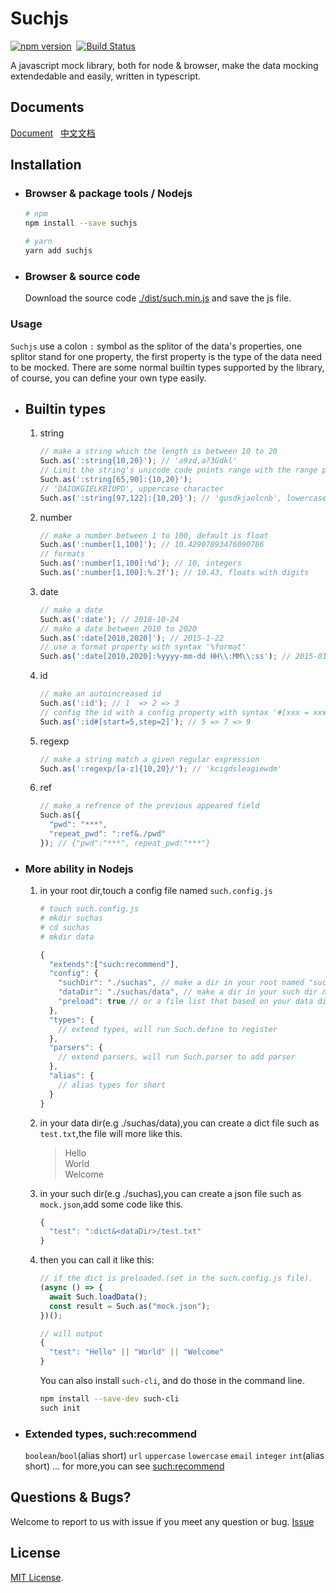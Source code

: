 # Suchjs

[![npm version](https://badge.fury.io/js/suchjs.svg)](https://badge.fury.io/js/suchjs)&nbsp;&nbsp;[![Build Status](https://travis-ci.com/suchjs/such.svg?branch=master)](https://travis-ci.com/suchjs/such)

A javascript mock library, both for node & browser, make the data mocking extendedable and easily, written in typescript.


## Documents

  [Document](https://github.com/suchjs/such/wiki/API) &nbsp; [中文文档](https://github.com/suchjs/such/wiki/%E4%B8%AD%E6%96%87%E6%96%87%E6%A1%A3)

## Installation
-  ### Browser & package tools / Nodejs

    ```bash
    # npm
    npm install --save suchjs

    # yarn
    yarn add suchjs

    ```

-   ### Browser & source code

    Download the source code [./dist/such.min.js](./dist/such.min.js) and save the js file.

### Usage

`Suchjs` use a colon `:` symbol as the splitor of the data's properties, one splitor stand for one property, the first property is the type of the data need to be mocked. There are some normal builtin types supported by the library, of course, you can define your own type easily.  


- ## Builtin types

  1. string

      ```javascript
      // make a string which the length is between 10 to 20
      Such.as(':string{10,20}'); // 'a9zd,a?3Gdkl'
      // Limit the string's unicode code points range with the range property syntax '[min, max]'
      Such.as(':string[65,90]:{10,20}'); 
      // 'DAIOKGIELKBIUPD', uppercase character
      Such.as(':string[97,122]:{10,20}'); // 'gusdkjaolcnb', lowercase character
      ```

  2. number

      ```javascript
      // make a number between 1 to 100, default is float
      Such.as(':number[1,100]'); // 10.42907893476090786
      // formats
      Such.as(':number[1,100]:%d'); // 10, integers
      Such.as(':number[1,100]:%.2f'); // 10.43, floats with digits
      ```

  3. date

      ```javascript
      // make a date
      Such.as(':date'); // 2018-10-24
      // make a date between 2010 to 2020
      Such.as(':date[2010,2020]'); // 2015-1-22
      // use a format property with syntax '%format'
      Such.as(':date[2010,2020]:%yyyy-mm-dd HH\\:MM\\:ss'); // 2015-01-22 20:10:11
      ```

  4. id

      ```javascript
      // make an autoincreased id
      Such.as(':id'); // 1  => 2 => 3
      // config the id with a config property with syntax '#[xxx = xxx]'
      Such.as(':id#[start=5,step=2]'); // 5 => 7 => 9
      ```

  5. regexp

      ```javascript
      // make a string match a given regular expression
      Such.as(':regexp/[a-z]{10,20}/'); // 'kcigdsleagiewdm'
      ```

  6. ref

      ```javascript
      // make a refrence of the previous appeared field
      Such.as({
        "pwd": "***",
        "repeat_pwd": ":ref&./pwd"
      }); // {"pwd":"***", repeat_pwd:"***"}
      ```


- ### More ability in Nodejs

  1. in your root dir,touch a config file named `such.config.js`

      ```bash
      # touch such.config.js
      # mkdir suchas
      # cd suchas
      # mkdir data
      ```

      ```javascript
      {
        "extends":["such:recommend"],
        "config": {
          "suchDir": "./suchas", // make a dir in your root named "suchas" or other names you want.
          "dataDir": "./suchas/data", // make a dir in your such dir named "data" or other names you want.
          "preload": true // or a file list that based on your data dir,contains dict files and other json files.
        },
        "types": {
          // extend types, will run Such.define to register
        },
        "parsers": {
          // extend parsers, will run Such.parser to add parser
        },
        "alias": {
          // alias types for short
        }
      }
      ```

  2. in your data dir(e.g ./suchas/data),you can create a dict file such as `test.txt`,the file will more like this.

      > Hello  
      >  World  
      >  Welcome

  3. in your such dir(e.g ./suchas),you can create a json file such as `mock.json`,add some code like this.

      ```javascript
      {
        "test": ":dict&<dataDir>/test.txt"
      }
      ```

  4. then you can call it like this:

      ```javascript
      // if the dict is preloaded.(set in the such.config.js file).
      (async () => {
        await Such.loadData();
        const result = Such.as("mock.json");
      })();

      // will output
      {
        "test": "Hello" || "World" || "Welcome"
      }
      ```

      You can also install `such-cli`, and do those in the command line.

      ```bash
      npm install --save-dev such-cli
      such init
      ```

- ### Extended types, such:recommend

  `boolean`/`bool`(alias short) `url` `uppercase` `lowercase` `email` `integer` `int`(alias short) ... for more,you can see [such:recommend](./src/config/recommend.ts)

## Questions & Bugs?

Welcome to report to us with issue if you meet any question or bug. [Issue](https://github.com/suchjs/such/issues)

## License

[MIT License](./LICENSE).
